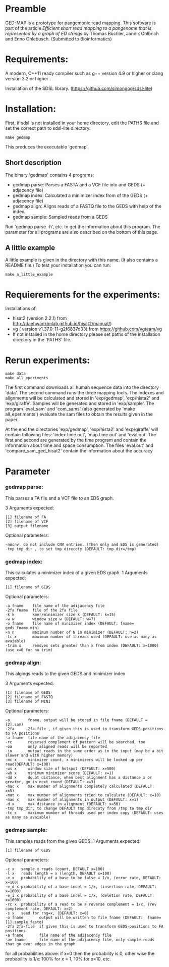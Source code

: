 # Preamble

GED-MAP is a prototype for pangemonic read mapping.
This software is part of the article *Efficient short read mapping to a pangenome that is represented by a graph of ED strings* by Thomas Büchler, Jannik Ohlbrich and Enno Ohlebusch. (Submitted to Bioinformatics)

# Requirements:

A modern, C++11 ready compiler such as g++ version 4.9 or higher or clang version 3.2 or higher .

Installation of the SDSL library. (https://github.com/simongog/sdsl-lite)

# Installation:
First, if sdsl is not installed in your home directory, edit the PATHS file and set the correct path to sdsl-lite directory.

	make gedmap

This produces the executable 'gedmap'.

## Short description

The binary 'gedmap' contains 4 programs:
- gedmap parse: Parses a FASTA and a VCF file into and GEDS (+ adjacency file)
- gedmap index: Calculated a minimizer index from of the GEDS (+ adjacency file) 
- gedmap align: Aligns reads of a FASTQ file to the GEDS with help of the index.
- gedmap sample: Sampled reads from a GEDS

Run 'gedmap parse -h', etc. to get the information about this program.
The parameter for all programs are also described on the bottom of this page.

## A little example
A little example is given in the directory with this name.  (It also contains a README file.)
To test your installation you can run:

	make a_little_example



# Requierements for the experiments:

Installations of:
- hisat2 (version 2.2.1) from http://daehwankimlab.github.io/hisat2/manual/)
- vg ( version v1.37.0-11-g2f6837d33) from https://github.com/vgteam/vg
- If not installed in the home directory please set paths of the installation directory in the 'PATHS' file.


# Rerun experiments:
	make data
	make all_eperiments

The first command downloads all human sequence data into the directory 'data'.
The second command runs the three mapping tools. 
The indexes and alignments will be calculated and stored in 'exp/gedmap',  'exp/hista2' and  'exp/giraffe'.
Samples will be generated and stored in 'exp/sample'.
The program 'eval_sam' and 'com_sams' (also generated by 'make all_eperiments') evaluate the sam files to obtain the results given in the paper.

At the end the directories 'exp/gedmap',  'exp/hista2' and  'exp/giraffe'  will contain following files: 'index.time.out', 'map.time.out' and 'eval.out'
The first and second are generated by the time program and contain the information about time and space consumption.
The files 'eval.out' and 'compare_sam_ged_hisat2' contain the information about the accuracy

# Parameter

### gedmap parse:
This  parses a FA file and a VCF file to an EDS graph.

3 Arguments expected:

	[1] filename of FA
	[2] filename of VCF
	[3] output filename

Optional parameters: 

	-nocnv, do not include CNV entries. (Then only and EDS is generated)
	-tmp tmp_dir , to set tmp direcoty (DEFAULT: tmp_dir=/tmp)

### gedmap index:           

This calculates a minimizer index of a given EDS graph.
1 Arguments expected:

	[1] filename of GEDS

Optional parameters: 

	-a fname    file name of the adijacency file
	-2fa fname  file of the 2fa file
	-k k        kmer/minimizer size k (DEFAULT: k=15)
	-w w        window size w (DEFAULT: w=7)
	-o fname    file name of minimizer index (DEFAULT: fname= geds_fname.min)
	-n n        maximum number of N in minimizer (DEFAULT: n=2)
	-tc x       maximum number of threads used (DEFAULT: use as many as avaiable)
	-trim x     removes sets greater than x from index (DEFAULT: x=1000) (use x=0 for no trim)
                                                       
### gedmap align:

This algings reads to the given GEDS and minimizer index

3 Arguments expected:

	[1] filename of GEDS
	[2] filename of FASTQ
	[3] filename of MINI
	
Optional parameters: 

	-o        fname, output will be stored in file fname (DEFAULT = [2].sam)
	-2fa     .2fa-file , if given this is used to transform GEDS-positions to FA positions
	-a fname  file name of the adijacency file
	-rc       reversed complement of pattern will be searched, too
	-oa       only aligned reads will be reported
	-io       output reads in the same order as in the input (may be a bit slower and with higher memory)
	-mc x     minimizer count, x minimizers will be looked up per read(DEFAULT: x=100)
	-ws x     window size of hotspot (DEFAULT: x=500)
	-wh x     minimum minimizer score (DEFAULT: x=1)
	-dd x     doubt distance, when best alignment has a distance x or greater, go to next round (DEFAULT: x=3)
	-mac x    max number of alignments completely calculated (DEFAULT: x=5)
	-mat x    max number of alignments tried to calculate (DEFAULT: x=10)
	-mao x    max number of alignments in output (DEFAULT: x=1)
	-d x      max distance in alignment (DEFAULT: x=50)
	-tmp tmp_dir, to change DEFAULT tmp direcoty from /tmp to tmp_dir
	-tc x     maximum number of threads used per index copy (DEFAULT: uses as many as avaiable)
                                   
### gedmap sample:
This samples reads from the given GEDS.
1 Arguments expected:

	[1] filename of GEDS

Optional parameters: 

	-c x   sample x reads (count, DEFAULT x=100)
	-l x   reads length = x (length, DEFAULT x=100)
	-e x   probability of a base to be false = 1/x, (error rate, DEFAULT: x=100)
	-e_d x probability of a base indel = 1/x, (insertion rate, DEFAULT: x=1000)
	-e_i x probability of a base indel = 1/x, (deletion rate, DEFAULT: x=1000)
	-rc x  probability of a read to be a reverse complement = 1/x, (rev complement rate, DEFAULT: x=2)
	-s x   seed for rng=x, (DEFAULT: x=0)
	-o fname       output will be written to file fname (DEFAULT:  fname=[1].sample.fastq)
	-2fa 2fa-file  if given this is used to transform GEDS-positions to FA positions
	-a fname       file name of the adijacency file
	-ae fname      file name of the adijacency file, only sample reads that go over edges in the graph

for all probabilities above: if x=0 then the probability is 0, other wise the probability is 1/x: 100% for x = 1, 10% for x=10, etc.


